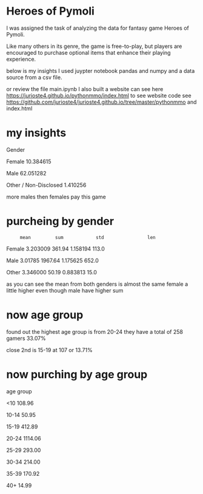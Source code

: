 
# Heroes of Pymoli

I was assigned the task of analyzing the data for fantasy game Heroes of Pymoli.

Like many others in its genre, the game is free-to-play, but players are encouraged to purchase optional items that enhance their playing experience.

below is my insights I used juypter notebook pandas and numpy and a data source  from a csv file. 

or review the file main.ipynb 
I also built a website can see here https://jurioste4.github.io/pythonmmo/index.html
to see website code see https://github.com/jurioste4/jurioste4.github.io/tree/master/pythonmmo and index.html

# my insights 
Gender

Female                   10.384615

Male                     62.051282

Other / Non-Disclosed     1.410256

more males then females pay this game 

# purcheing by gender 

         mean         sum            std                len

Female	3.203009	    361.94	  1.158194	  113.0

Male	  3.01785    1967.64	  1.175625	  652.0

Other	3.346000	     50.19	  0.883813	   15.0


as you can see the mean from both genders is almost the same female a little higher  even though male have higher sum

# now age group 

found out the highest age group is from 20-24 they have a total of 258 gamers 33.07%

close 2nd is 15-19 at 107 or 13.71%

# now purching by age group 
age group

<10       108.96

10-14      50.95

15-19     412.89

20-24    1114.06

25-29     293.00

30-34     214.00

35-39     170.92

40+        14.99




